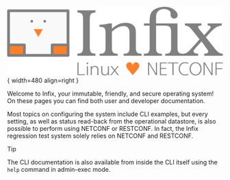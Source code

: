![Infix - Linux <3 NETCONF](logo.png){ width=480 align=right }

Welcome to Infix, your immutable, friendly, and secure operating system!
On these pages you can find both user and developer documentation.

Most topics on configuring the system include CLI examples, but every
setting, as well as status read-back from the operational datastore, is
also possible to perform using NETCONF or RESTCONF.  In fact, the Infix
regression test system solely relies on NETCONF and RESTCONF.

> [!TIP]
> The CLI documentation is also available from inside the CLI itself
> using the `help` command in admin-exec mode.
